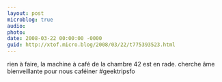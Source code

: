 ```yaml
---
layout: post
microblog: true
audio: 
photo: 
date: 2008-03-22 00:00:00 -0000
guid: http://xtof.micro.blog/2008/03/22/t775393523.html
---
```

rien à faire, la machine à café de la chambre 42 est en rade. cherche âme bienveillante pour nous caféiner #geektripsfo
